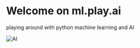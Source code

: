 # Welcome on ml.play.ai

playing around with python machine learning and AI

![AI](https://source.unsplash.com/800x250/?artificial-intelligence)
